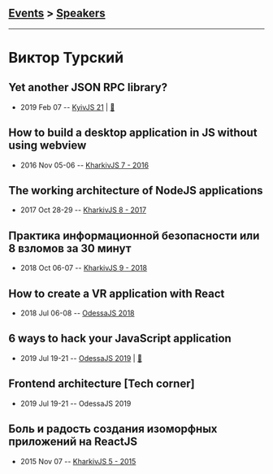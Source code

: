 ## [Events](../README.md) > [Speakers](../speakers.md)
---

# Виктор Турский

## Yet another JSON RPC library?
- 2019 Feb 07 -- [KyivJS 21](https://www.youtube.com/watch?v=84Y5n32tX5E)  | [:notebook:](https://docs.google.com/presentation/d/1bvlsG5nBEVwMGm7rBh4zmfrGDLUIjpv_t4rxFS2_uMw/edit)  
## How to build a desktop application in JS without using webview
- 2016 Nov 05-06 -- [KharkivJS 7 - 2016](https://www.youtube.com/watch?v=Qfe93CMhtPI)    
## The working architecture of NodeJS applications
- 2017 Oct 28-29 -- [KharkivJS 8 - 2017](https://www.youtube.com/watch?v=Z08xL-oXMh0)    
## Практика информационной безопасности или 8 взломов за 30 минут
- 2018 Oct 06-07 -- [KharkivJS 9 - 2018](https://www.youtube.com/watch?v=kwPELSlAbdw)    
## How to create a VR application with React
- 2018 Jul 06-08 -- [OdessaJS 2018](https://youtu.be/lrjRZc2YVG4)    
## 6 ways to hack your JavaScript application
- 2019 Jul 19-21 -- [OdessaJS 2019](https://www.youtube.com/watch?v=_ycN0V_AHTE)  | [:notebook:](https://www.slideshare.net/OdessaJSConf/6-ways-to-hack-your-javascript-application-by-viktor-turskyi)  
## Frontend architecture [Tech corner]
- 2019 Jul 19-21 -- OdessaJS 2019    
## Боль и радость создания изоморфных приложений на ReactJS
- 2015 Nov 07 -- [KharkivJS 5 - 2015](https://www.youtube.com/watch?v=eLNvsvNZKX8)    
